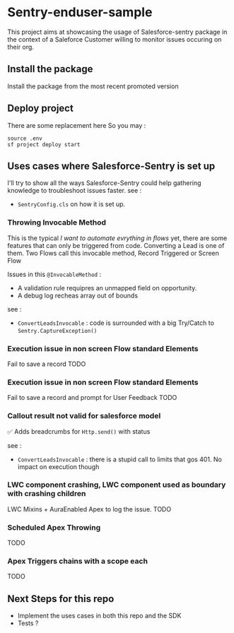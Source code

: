 # Sentry-enduser-sample

This project aims at showcasing the usage of Salesforce-sentry package in the context of a Saleforce Customer willing to monitor issues occuring on their org.

## Install the package

Install the package from the most recent promoted version

## Deploy project

There are some replacement here
So you may :

```
source .env
sf project deploy start
```

## Uses cases where Salesforce-Sentry is set up

I'll try to show all the ways Salesforce-Sentry could help gathering knowledge to troubleshoot issues faster.
see :

- `SentryConfig.cls` on how it is set up.

### Throwing Invocable Method

This is the typical _I want to automate evrything in flows_ yet, there are some features that can only be triggered from code.
Converting a Lead is one of them. Two Flows call this invocable method, Record Triggered or Screen Flow

Issues in this `@InvocableMethod` :

- A validation rule requipres an unmapped field on opportunity.
- A debug log recheas array out of bounds

see :

- `ConvertLeadsInvocable` : code is surrounded with a big Try/Catch to `Sentry.CaptureException()`

### Execution issue in non screen Flow standard Elements

Fail to save a record
TODO

### Execution issue in non screen Flow standard Elements

Fail to save a record and prompt for User Feedback
TODO

### Callout result not valid for salesforce model

✅ Adds breadcrumbs for `Http.send()` with status

see :

- `ConvertLeadsInvocable` : there is a stupid call to limits that gos 401. No impact on execution though

### LWC component crashing, LWC component used as boundary with crashing children

LWC Mixins + AuraEnabled Apex to log the issue.
TODO

### Scheduled Apex Throwing

TODO

### Apex Triggers chains with a scope each

TODO

## Next Steps for this repo

- Implement the uses cases in both this repo and the SDK
- Tests ?
